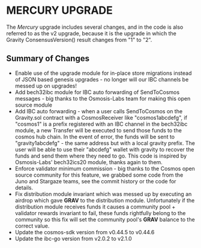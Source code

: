 # MERCURY UPGRADE

The *Mercury* upgrade includes several changes, and in the code is also referred to as the v2 upgrade, because it is the upgrade in which the Gravity ConsensusVersion() result changes from "1" to "2".

## Summary of Changes

* Enable use of the upgrade module for in-place store migrations instead of JSON based genesis upgrades - no longer will our IBC channels be messed up on upgrades!
* Add bech32ibc module for IBC auto forwarding of SendToCosmos messages - big thanks to the Osmosis-Labs team for making this open source module
* Add IBC auto forwarding - when a user calls SendToCosmos on the Gravity.sol contract with a CosmosReceiver like "cosmos1abcdefg", if "cosmos1" is a prefix registered with an IBC channel in the bech32ibc module, a new Transfer will be executed to send those funds to the cosmos hub chain. In the event of error, the funds will be sent to "gravity1abcdefg" - the same address but with a local gravity prefix. The user will be able to use their "abcdefg" wallet with gravity to recover the funds and send them where they need to go. This code is inspired by Osmosis-Labs' bech32ics20 module, thanks again to them.
* Enforce validator minimum commission - big thanks to the Cosmos open source community for this feature, we grabbed some code from the Juno and Stargaze teams, see the commit history or the code for details.
* Fix distribution module invariant which was messed up by executing an airdrop which gave **GRAV** to the distribution module. Unfortunately if the distribution module receives funds it causes a community pool + validator rewards invariant to fail, these funds rightfully belong to the community so this fix will set the community pool's **GRAV** balance to the correct value.
* Update the cosmos-sdk version from v0.44.5 to v0.44.6
* Update the ibc-go version from v2.0.2 to v2.1.0
